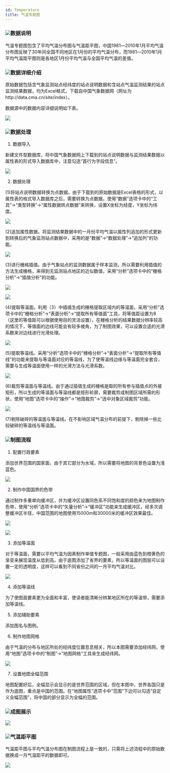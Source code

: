 ```yaml
---
id: Temperature
title: 气温专题图
---
```

### ![](../../img/Read.gif)数据说明

气温专题图包含了平均气温分布图与气温距平图，中国1981―2010年1月平均气温分布图反映了30年间全国不同地区在1月份的平均气温分布，而1981―2010年1月平均气温距平图则是各地区1月份平均气温与全国平均气温的差值。

### ![](../../img/Read.gif)数据详细介绍

原始数据包括含气象监测站点经纬度的站点说明数据和含站点气温监测结果的站点监测结果数据，均为Excel格式，下载自中国气象数据网（网址为http://data.cma.cn/site/index）。

数据源中的数据内容详细说明如下表。  

![](img/Temperaturedata.png) 

  
### ![](../../img/Read.gif)数据处理

  1. 数据导入

新建文件型数据库，将中国气象数据网上下载到的站点说明数据与监测结果数据以属性表的形式导入数据库中，注意勾选“首行为字段信息”。

![](img/TemperatureDataImport.png)  

  2. 数据处理

(1)将站点说明数据转换为点数据。由于下载到的原始数据是Excel表格的形式，以属性表的格式导入数据库之后，需要转换为点数据。使用“数据”选项卡中的“工具”→“类型转换”→“属性数据转点数据”来转换，设置X坐标为经度，Y坐标为纬度。

![](img/TemperatureDataConversion.png)  

(2)追加属性数据。将监测结果数据中的一月份平均气温以属性列追加的形式更新到转换后的气象监测站点数据中，采用的是“数据”→“数据处理”→“追加列”的功能。

![](img/TemperatureAddColumn.png)  

  
(3)进行栅格插值。由于气象站点的监测数据属于样本监测，所以需要利用插值的方法生成栅格，来得到无监测站点地区的近似数值，采用“分析”选项卡中的“栅格分析”→“插值分析”的功能。

![](img/TemperatureGridInterpolation.png)  
 
![](img/GridInterpolationAfter.png)  

  
(4)提取等温面。利用（3）中插值生成的栅格提取区域内的等温面，采用“分析”选项卡中的“栅格分析”→“表面分析”→“提取所有等值面”工具，将等值距设置为8（这里的等值距可以根据使用目的灵活设置）。在栅格分析的结果数据分辨率较高的情况下，等值面的边线可能会有较多棱角，为了制图效果，可以设置合适的光滑系数来对边线进行光滑处理。

![](img/TemperatureIsoRegion.png)  

  
(5)提取等温线。采用“分析”选项卡中的“栅格分析”→“表面分析”→“提取所有等值线”的功能来提取与等温面对应的等温线，为了使等温线边缘与等温面完全套合，需要与生成等温面使用一样的光滑方法与光滑系数。

![](img/TemperatureIsoLine.png)  

(6)裁剪等温面与等温线。由于通过插值生成的栅格是取的所有参与插值点的外接矩形，所以生成的等温面与等温线都是矩形轮廓，需要裁剪成制图区域所需的形状，使用“地图”选项卡中的“操作”→“地图裁剪”→“选中对象区域裁剪”功能。

![](img/TemperatureIsoRegionTrimAfter.png) 
  
(7)剔除破碎的等温面与等温线。在不影响区域气温分布的前提下，剔除掉一些比较破碎的等温线与等温面。

### ![](../../img/Read.gif)制图流程

  1. 配置行政要素

添加世界范围的国家面，由于其它部分为水域，所以需要将地图的背景色设置为浅蓝色。

![](img/TemperatureBaseMap.png)  

  2. 制作中国国界的色带

通过制作多重单向缓冲区，并为缓冲区设置同色系不同饱和度的颜色来为地图制作色带，使用“分析”选项卡中的“矢量分析”→“缓冲区”功能来生成缓冲区，经多次调整缓冲区半径，中国范围的地图使用15000m和30000米的缓冲区效果最佳。

![](img/TemperatureBuffer.png)  

![](img/TemperatureBufferAfter.png)  

  3. 添加等温面

对于等温面，需要以平均气温为因素制作单值专题图，一般采用由蓝色到橙黄色的渐变来展现温度从低到高。由于底图添加了省界的要素，所以等温面的图层可以设置一定的透明度，这样可以看到不同省份之间的一月平均气温对比。

![](img/transparency.png)  

  4. 添加等温线

为了使图面要素更为全面和丰富，使读者能清晰分辨某地区所在的等温带，需要添加等温线。

  5. 添加辅助要素

添加图名与图例。

  6. 制作地图网格

由于气温的分布与地区所处的经纬度位置息息相关，所以本图需要添加经纬网，使用“地图”选项卡中的“制图”→“地图网格”工具来生成经纬网。

![](img/TemperatureGrid.png)  

  7. 设置地图全幅范围

地图配置好后，全幅显示会显示的是世界范围的区域，但在本图中，世界各国只是作为底图，重点是中国的范围。在“地图属性”选项卡中“范围”下边可以勾选“自定义全幅范围”，将中国的部分显示为全幅的范围。

### ![](../../img/Read.gif)成图展示

![](img/Temperature.png)  

  
### ![](../../img/Read.gif)气温距平图

气温距平图与平均气温分布图在制图流程上是一致的，只需将上述流程中的原始数据换成一月气温距平的数据即可。

![](img/TemperatureDeparture.png)  

